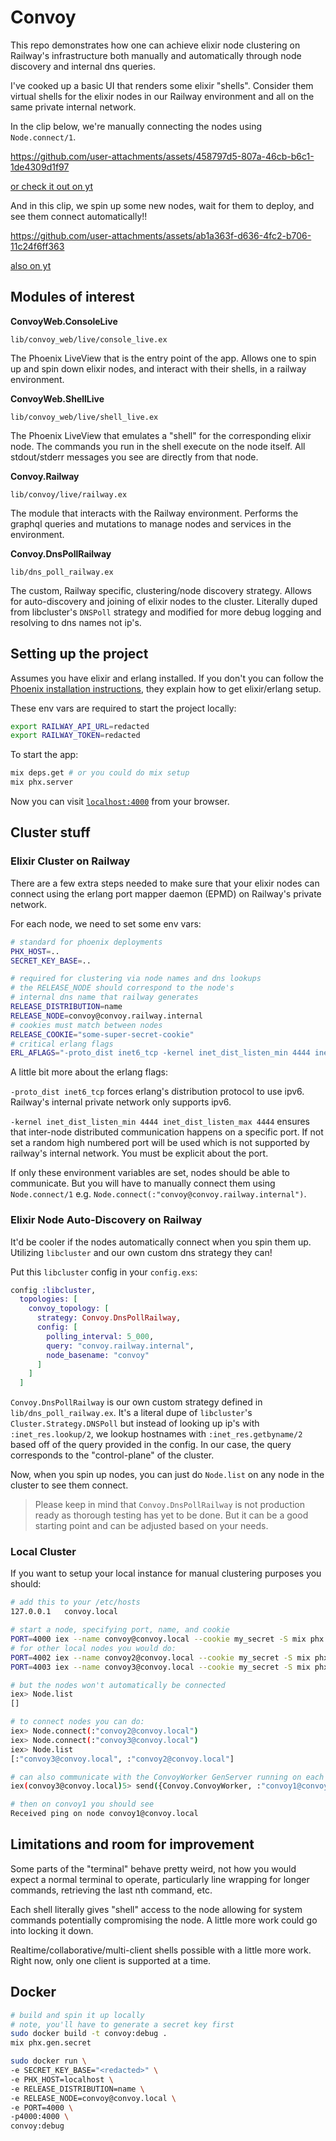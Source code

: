 # Convoy

This repo demonstrates how one can achieve elixir node clustering on Railway's infrastructure
both manually and automatically through node discovery and internal dns queries.

I've cooked up a basic UI that renders some elixir "shells". Consider them virtual shells
for the elixir nodes in our Railway environment and all on the same private internal network.

In the clip below, we're manually connecting the nodes using `Node.connect/1`.

https://github.com/user-attachments/assets/458797d5-807a-46cb-b6c1-1de4309d1f97

[or check it out on yt](https://youtu.be/JZABhEIZkko)

And in this clip, we spin up some new nodes, wait for them to deploy,
and see them connect automatically!!

https://github.com/user-attachments/assets/ab1a363f-d636-4fc2-b706-11c24f6ff363

[also on yt](https://youtu.be/JZABhEIZkko)

## Modules of interest

**ConvoyWeb.ConsoleLive**

`lib/convoy_web/live/console_live.ex`

The Phoenix LiveView that is the entry point of the app. Allows one
to spin up and spin down elixir nodes, and interact with their shells, in a railway environment.

**ConvoyWeb.ShellLive**

`lib/convoy_web/live/shell_live.ex`

The Phoenix LiveView that emulates a "shell" for the corresponding
elixir node. The commands you run in the shell execute on the
node itself. All stdout/stderr messages you see are directly from
that node.

**Convoy.Railway**

`lib/convoy/live/railway.ex`

The module that interacts with the Railway environment.
Performs the graphql queries and mutations to manage
nodes and services in the environment.

**Convoy.DnsPollRailway**

`lib/dns_poll_railway.ex`

The custom, Railway specific, clustering/node discovery
strategy. Allows for auto-discovery and joining of elixir nodes
to the cluster. Literally duped from libcluster's `DNSPoll` strategy
and modified for more debug logging and resolving to dns names not
ip's.

## Setting up the project

Assumes you have elixir and erlang installed. If you don't you can
follow the [Phoenix installation instructions](https://hexdocs.pm/phoenix/installation.html), they explain how to get elixir/erlang setup.

These env vars are required to start the project locally:

```bash
export RAILWAY_API_URL=redacted
export RAILWAY_TOKEN=redacted
```

To start the app:

```bash
mix deps.get # or you could do mix setup
mix phx.server
```

Now you can visit [`localhost:4000`](http://localhost:4000) from your browser.

## Cluster stuff

### Elixir Cluster on Railway

There are a few extra steps needed to make sure that your elixir nodes can connect
using the erlang port mapper daemon (EPMD) on Railway's private network.

For each node, we need to set some env vars:

```bash
# standard for phoenix deployments
PHX_HOST=..
SECRET_KEY_BASE=..

# required for clustering via node names and dns lookups
# the RELEASE_NODE should correspond to the node's
# internal dns name that railway generates
RELEASE_DISTRIBUTION=name
RELEASE_NODE=convoy@convoy.railway.internal
# cookies must match between nodes
RELEASE_COOKIE="some-super-secret-cookie"
# critical erlang flags
ERL_AFLAGS="-proto_dist inet6_tcp -kernel inet_dist_listen_min 4444 inet_dist_listen_max 4444"
```

A little bit more about the erlang flags:

`-proto_dist inet6_tcp` forces erlang's distribution protocol to use ipv6. Railway's
internal private network only supports ipv6.

`-kernel inet_dist_listen_min 4444 inet_dist_listen_max 4444` ensures that inter-node distributed communication happens on a specific port. If not set a random high numbered port will be used which is not supported by railway's internal network. You must be explicit about the port.

If only these environment variables are set, nodes should be able to communicate. But you will have to manually connect them using `Node.connect/1` e.g. `Node.connect(:"convoy@convoy.railway.internal")`.

### Elixir Node Auto-Discovery on Railway

It'd be cooler if the nodes automatically connect when you spin them up. Utilizing `libcluster` and our own custom dns strategy they can!

Put this `libcluster` config in your `config.exs`:

```elixir
config :libcluster,
  topologies: [
    convoy_topology: [
      strategy: Convoy.DnsPollRailway,
      config: [
        polling_interval: 5_000,
        query: "convoy.railway.internal",
        node_basename: "convoy"
      ]
    ]
  ]
```

`Convoy.DnsPollRailway` is our own custom strategy defined in `lib/dns_poll_railway.ex`.
It's a literal dupe of `libcluster`'s `Cluster.Strategy.DNSPoll` but instead of looking up ip's with `:inet_res.lookup/2`, we lookup hostnames with `:inet_res.getbyname/2` based off of the query provided in the config. In our case, the query corresponds to the "control-plane" of the cluster.

Now, when you spin up nodes, you can just do `Node.list` on any node in the cluster to see them connect.

> Please keep in mind that `Convoy.DnsPollRailway` is not production ready as thorough testing has yet to be done. But it can be a good starting point and can be adjusted based on your needs.

### Local Cluster

If you want to setup your local instance for manual clustering purposes you should:

```bash
# add this to your /etc/hosts
127.0.0.1   convoy.local

# start a node, specifying port, name, and cookie
PORT=4000 iex --name convoy@convoy.local --cookie my_secret -S mix phx.server
# for other local nodes you would do:
PORT=4002 iex --name convoy2@convoy.local --cookie my_secret -S mix phx.server
PORT=4003 iex --name convoy3@convoy.local --cookie my_secret -S mix phx.server

# but the nodes won't automatically be connected
iex> Node.list
[]

# to connect nodes you can do:
iex> Node.connect(:"convoy2@convoy.local")
iex> Node.connect(:"convoy3@convoy.local")
iex> Node.list
[:"convoy3@convoy.local", :"convoy2@convoy.local"]

# can also communicate with the ConvoyWorker GenServer running on each node
iex(convoy3@convoy.local)5> send({Convoy.ConvoyWorker, :"convoy1@convoy.local"}, :ping)

# then on convoy1 you should see
Received ping on node convoy1@convoy.local
```

## Limitations and room for improvement

Some parts of the "terminal" behave pretty weird, not how you would expect
a normal terminal to operate, particularly line wrapping for longer commands,
retrieving the last nth command, etc.

Each shell literally gives "shell" access to the node allowing for
system commands potentially compromising the node. A little more work
could go into locking it down.

Realtime/collaborative/multi-client shells possible with a little more work. Right now, only
one client is supported at a time.

## Docker

```bash
# build and spin it up locally
# note, you'll have to generate a secret key first
sudo docker build -t convoy:debug .
mix phx.gen.secret

sudo docker run \
-e SECRET_KEY_BASE="<redacted>" \
-e PHX_HOST=localhost \
-e RELEASE_DISTRIBUTION=name \
-e RELEASE_NODE=convoy@convoy.local \
-e PORT=4000 \
-p4000:4000 \
convoy:debug
```
